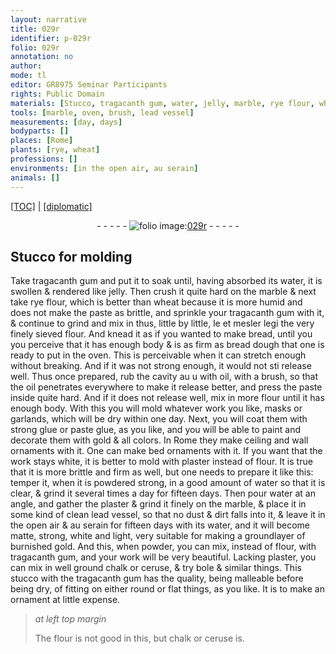```yaml
---
layout: narrative
title: 029r
identifier: p-029r
folio: 029r
annotation: no
author:
mode: tl
editor: GR8975 Seminar Participants
rights: Public Domain
materials: [Stucco, tragacanth gum, water, jelly, marble, rye flour, wheat, flour, bread, bread dough, oil, strong glue, paste glue, gold, plaster, lead, chalk, ceruse, bole, stucco]
tools: [marble, oven, brush, lead vessel]
measurements: [day, days]
bodyparts: []
places: [Rome]
plants: [rye, wheat]
professions: []
environments: [in the open air, au serain]
animals: []
---
```


<p><a href="{{ site.baseurl }}/translation/">[TOC]</a> | <a href="{{ site.baseurl }}/_texts/p-029r_tc.md/">[diplomatic]</a></p><div class="folio" align="center">- - - - - <a href="http://gallica.bnf.fr/ark:/12148/btv1b10500001g/f63.image" target="_blank"><img src="https://cu-mkp.github.io/2017-workshop-edition/assets/photo-icon.png" alt="folio image: " style="display:inline-block; margin-bottom:-3px;"/>029r</a> - - - - - </div>  
  

## <span class="m">Stucco</span> for molding

 
Take <span class="m">tragacanth gum</span> and put it to soak until, having absorbed its <span class="m">water</span>, it is swollen & rendered like <span class="m">jelly</span>. Then crush it quite hard on the <span class="tl"><span class="m">marble</span></span> & next take <span class="m"><span class="pa">rye</span> flour</span>, which is better than <span class="m"><span class="pa">wheat</span></span> because it is more humid and does not make the paste as brittle, and sprinkle your <span class="m">tragacanth gum</span> with it, & continue to grind <span class="add">and mix in</span> thus, little by little, <span class="del">le et mesler legi</span> the very finely sieved <span class="m">flour</span>. And knead it as if you wanted to make <span class="m">bread</span>, until <span class="del">you</span> you perceive that it has enough body & is as firm as <span class="m">bread dough</span> that one is ready to put in the <span class="tl">oven</span>. This is perceivable when it can stretch enough without breaking. And if it was not strong enough, it would not <span class="del">sti</span> release well. Thus once prepared, rub the cavity <span class="del">au u</span> with <span class="m">oil</span>, with a <span class="tl">brush</span>, so that the <span class="m">oil</span> penetrates everywhere to make it release better, and press the paste inside quite hard. And if it does not release well, mix in more <span class="m">flour</span> until it has enough body. With this you will mold whatever work you like, masks or garlands, which will be dry within one <span class="ms">day</span>. Next, you will coat them with <span class="m">strong glue</span> or <span class="m">paste glue</span>, as you like, and you will be able to paint and decorate them with <span class="m">gold</span> & all colors. In <span class="pl">Rome</span> they make ceiling and wall ornaments with it. One can make bed ornaments with it. If you want that the work stays white, it is better to mold with <span class="m">plaster</span> instead of <span class="m">flour</span>. It is true that it is more brittle and firm as well, but one needs to prepare it like this: temper it, when it is powdered <span class="del">strong</span>, in a good amount of <span class="m">water</span> so that it is <span class="add">clear</span>, & grind it several times a day for fifteen <span class="ms">days</span>. Then pour <span class="m">water</span> at an angle, and gather the <span class="m">plaster</span> & grind it finely on the <span class="tl"><span class="m">marble</span></span>, & place it in some kind of clean <span class="tl"><span class="m">lead</span> vessel</span>, so that no dust & dirt falls into it, & leave it <span class="env">in the open air</span> & <span class="env">au serain</span> for fifteen <span class="ms">days</span> with its <span class="m">water</span>, and it will become matte, strong, white and light, very suitable for making a groundlayer of burnished <span class="m">gold</span>. And this, when powder, you can mix, instead of <span class="m">flour</span>, with <span class="m">tragacanth gum</span>, and your work will be very beautiful. Lacking <span class="m">plaster</span>, you can mix in well ground <span class="m">chalk</span> or <span class="m">ceruse</span>, & try <span class="m">bole</span> & similar things. This <span class="m">stucco</span> with the <span class="m">tragacanth gum</span> has the quality, being malleable before being dry, of fitting on either round or flat things, as you like. It is to make an ornament at little expense. 
 
> *at left top margin*
> 
> 
>   The <span class="m">flour</span> is not good in this, but <span class="m">chalk</span> or <span class="m">ceruse</span> is. 
 
